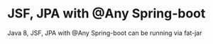 JSF, JPA with @Any Spring-boot
===============

Java 8, JSF, JPA with @Any Spring-boot can be running via fat-jar
